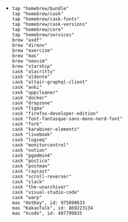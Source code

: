 - ```Brewfile
  tap "homebrew/bundle"
  tap "homebrew/cask"
  tap "homebrew/cask-fonts"
  tap "homebrew/cask-versions"
  tap "homebrew/core"
  tap "homebrew/services"
  brew "asdf"
  brew "direnv"
  brew "exercism"
  brew "mas"
  brew "neovim"
  brew "starship"
  cask "alacritty"
  cask "aldente"
  cask "altair-graphql-client"
  cask "anki"
  cask "appcleaner"
  cask "docker"
  cask "dropzone"
  cask "figma"
  cask "firefox-developer-edition"
  cask "font-fantasque-sans-mono-nerd-font"
  cask "fork"
  cask "karabiner-elements"
  cask "livebook"
  cask "logseq"
  cask "monitorcontrol"
  cask "notion"
  cask "pgadmin4"
  cask "postico"
  cask "postman"
  cask "raycast"
  cask "scroll-reverser"
  cask "slack"
  cask "the-unarchiver"
  cask "visual-studio-code"
  cask "warp"
  mas "HotKey", id: 975890633
  mas "KakaoTalk", id: 869223134
  mas "Xcode", id: 497799835
  ```